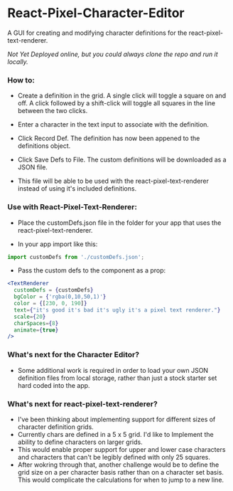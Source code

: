 # React-Pixel-Character-Editor

A GUI for creating and modifying character definitions for the react-pixel-text-renderer.

*Not Yet Deployed online, but you could always clone the repo and run it locally.*

### How to:
  * Create a definition in the grid.  A single click will toggle a square on and off. A click followed by a shift-click will toggle all squares in the line between the two clicks.

  * Enter a character in the text input to associate with the definition.

  * Click Record Def.  The definition has now been appened to the definitions object.

  * Click Save Defs to File.  The custom definitions will be downloaded as a JSON file.

  * This file will be able to be used with the react-pixel-text-renderer instead of using it's included definitions.

### Use with React-Pixel-Text-Renderer:

  * Place the customDefs.json file in the folder for your app that uses the react-pixel-text-renderer.

  * In your app import like this: 
  ```javascript 
  import customDefs from './customDefs.json';
  ```

  * Pass the custom defs to the component as a prop:
  ```jsx
  <TextRenderer
    customDefs = {customDefs}
    bgColor = {'rgba(0,10,50,1)'}
    color = {[230, 0, 190]}
    text={"it's good it's bad it's ugly it's a pixel text renderer."}
    scale={20}
    charSpaces={8}
    animate={true}
  />
 ```

### What's next for the Character Editor?
  * Some additional work is required in order to load your own JSON definition files from local storage, rather than just a stock starter set hard coded into the app.

### What's next for react-pixel-text-renderer?
  * I've been thinking about implementing support for different sizes of character definition grids.
  * Currently chars are defined in a 5 x 5 grid.  I'd like to Implement the ability to define characters on larger grids.
  * This would enable proper support for upper and lower case characters and characters that can't be legibly defined with only 25 squares.  
  * After wokring through that, another challenge would be to define the grid size on a per character basis rather than on a character set basis.  This would complicate the calculations for when to jump to a new line.

